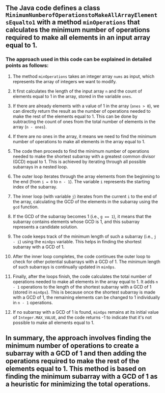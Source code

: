 ## The Java code defines a class `MinimumNumberofOperationstoMakeAllArrayElementsEqualto1` with a method `minOperations` that calculates the minimum number of operations required to make all elements in an input array equal to 1. 

### The approach used in this code can be explained in detailed points as follows:

1. The method `minOperations` takes an integer array `nums` as input, which represents the array of integers we want to modify.

2. It first calculates the length of the input array `n` and the count of elements equal to 1 in the array, stored in the variable `ones`.

3. If there are already elements with a value of 1 in the array (`ones > 0`), we can directly return the result as the number of operations needed to make the rest of the elements equal to 1. This can be done by subtracting the count of ones from the total number of elements in the array (`n - ones`).

4. If there are no ones in the array, it means we need to find the minimum number of operations to make all elements in the array equal to 1.

5. The code then proceeds to find the minimum number of operations needed to make the shortest subarray with a greatest common divisor (GCD) equal to 1. This is achieved by iterating through all possible subarrays in a nested loop.

6. The outer loop iterates through the array elements from the beginning to the end (from `i = 0` to `n - 1`). The variable `i` represents the starting index of the subarray.

7. The inner loop (with variable `j`) iterates from the current `i` to the end of the array, calculating the GCD of the elements in the subarray using the `gcd` function.

8. If the GCD of the subarray becomes 1 (i.e., `g == 1`), it means that the subarray contains elements whose GCD is 1, and this subarray represents a candidate solution.

9. The code keeps track of the minimum length of such a subarray (i.e., `j - i`) using the `minOps` variable. This helps in finding the shortest subarray with a GCD of 1.

10. After the inner loop completes, the code continues the outer loop to check for other potential subarrays with a GCD of 1. The minimum length of such subarrays is continually updated in `minOps`.

11. Finally, after the loops finish, the code calculates the total number of operations needed to make all elements in the array equal to 1. It adds `n - 1` operations to the length of the shortest subarray with a GCD of 1 (stored in `minOps`). This is because once the shortest subarray is made with a GCD of 1, the remaining elements can be changed to 1 individually in `n - 1` operations.

12. If no subarray with a GCD of 1 is found, `minOps` remains at its initial value of `Integer.MAX_VALUE`, and the code returns -1 to indicate that it's not possible to make all elements equal to 1.

## In summary, the approach involves finding the minimum number of operations to create a subarray with a GCD of 1 and then adding the operations required to make the rest of the elements equal to 1. This method is based on finding the minimum subarray with a GCD of 1 as a heuristic for minimizing the total operations.
